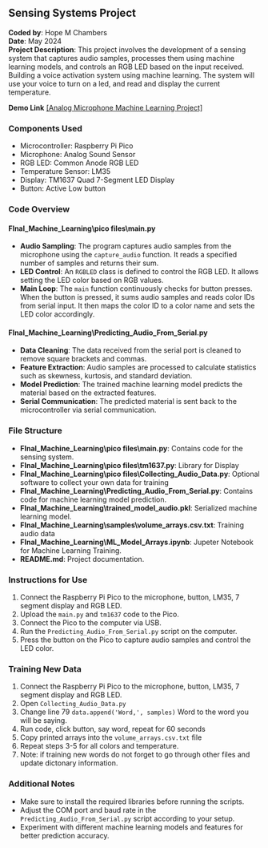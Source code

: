 ## Sensing Systems Project

**Coded by**: Hope M Chambers  
**Date**: May 2024  
**Project Description**: This project involves the development of a sensing system that captures audio samples, processes them using machine learning models, and controls an RGB LED based on the input received. Building a voice activation system using machine learning. The system will use your voice to turn on a led, and read and display the current temperature. 

**Demo Link** [[Analog Microphone Machine Learning Project]](https://youtu.be/rLVGm9qQUQo)

### Components Used
- Microcontroller: Raspberry Pi Pico
- Microphone: Analog Sound Sensor
- RGB LED: Common Anode RGB LED
- Temperature Sensor: LM35
- Display: TM1637 Quad 7-Segment LED Display
- Button: Active Low button

### Code Overview

#### FInal_Machine_Learning\pico files\main.py
- **Audio Sampling**: The program captures audio samples from the microphone using the `capture_audio` function. It reads a specified number of samples and returns their sum.
- **LED Control**: An `RGBLED` class is defined to control the RGB LED. It allows setting the LED color based on RGB values.
- **Main Loop**: The `main` function continuously checks for button presses. When the button is pressed, it sums audio samples and reads color IDs from serial input. It then maps the color ID to a color name and sets the LED color accordingly.

#### FInal_Machine_Learning\Predicting_Audio_From_Serial.py
- **Data Cleaning**: The data received from the serial port is cleaned to remove square brackets and commas.
- **Feature Extraction**: Audio samples are processed to calculate statistics such as skewness, kurtosis, and standard deviation.
- **Model Prediction**: The trained machine learning model predicts the material based on the extracted features.
- **Serial Communication**: The predicted material is sent back to the microcontroller via serial communication.


### File Structure
- **FInal_Machine_Learning\pico files\main.py**: Contains code for the sensing system.
- **FInal_Machine_Learning\pico files\tm1637.py**: Library for Display
- **FInal_Machine_Learning\pico files\Collecting_Audio_Data.py**: Optional software to collect your own data for training
- **FInal_Machine_Learning\Predicting_Audio_From_Serial.py**: Contains code for machine learning model prediction.
- **FInal_Machine_Learning\trained_model_audio.pkl**: Serialized machine learning model.
- **FInal_Machine_Learning\samples\volume_arrays.csv.txt**: Training audio data
- **FInal_Machine_Learning\ML_Model_Arrays.ipynb**: Jupeter Notebook for Machine Learning Training. 
- **README.md**: Project documentation.

### Instructions for Use
1. Connect the Raspberry Pi Pico to the microphone, button, LM35, 7 segment display and RGB LED.
2. Upload the `main.py` and `tm1637` code to the Pico.
3. Connect the Pico to the computer via USB.
4. Run the `Predicting_Audio_From_Serial.py` script on the computer.
5. Press the button on the Pico to capture audio samples and control the LED color.

### Training New Data
1. Connect the Raspberry Pi Pico to the microphone, button, LM35, 7 segment display and RGB LED.
2. Open `Collecting_Audio_Data.py`
3. Change line 79 `data.append('Word,', samples)` Word to the word you will be saying.
4. Run code, click button, say word, repeat for 60 seconds
5. Copy printed arrays into the `volume_arrays.csv.txt` file
6. Repeat steps 3-5 for all colors and temperature. 
7. Note: if training new words do not forget to go through other files and update dictonary information.  

### Additional Notes
- Make sure to install the required libraries before running the scripts.
- Adjust the COM port and baud rate in the `Predicting_Audio_From_Serial.py` script according to your setup.
- Experiment with different machine learning models and features for better prediction accuracy.

